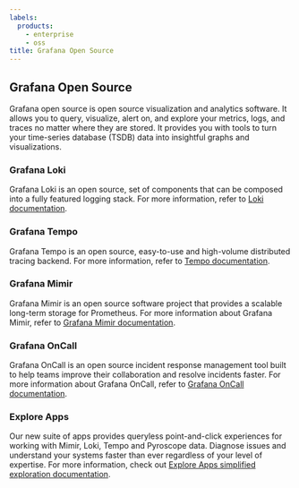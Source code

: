 ```yaml
---
labels:
  products:
    - enterprise
    - oss
title: Grafana Open Source
---
```


## Grafana Open Source

Grafana open source is open source visualization and analytics software. It allows you to query, visualize, alert on, and explore your metrics, logs, and traces no matter where they are stored. It provides you with tools to turn your time-series database (TSDB) data into insightful graphs and visualizations.

### Grafana Loki

Grafana Loki is an open source, set of components that can be composed into a fully featured logging stack. For more information, refer to [Loki documentation](/docs/loki/latest/).

### Grafana Tempo

Grafana Tempo is an open source, easy-to-use and high-volume distributed tracing backend. For more information, refer to [Tempo documentation](/docs/tempo/latest/?pg=oss-tempo&plcmt=hero-txt/).

### Grafana Mimir

Grafana Mimir is an open source software project that provides a scalable long-term storage for Prometheus. For more information about Grafana Mimir, refer to [Grafana Mimir documentation](/docs/mimir/latest/).

### Grafana OnCall

Grafana OnCall is an open source incident response management tool built to help teams improve their collaboration and resolve incidents faster. For more information about Grafana OnCall, refer to [Grafana OnCall documentation](/docs/oncall/latest/).

### Explore Apps

Our new suite of apps provides queryless point-and-click experiences for working with Mimir, Loki, Tempo and Pyroscope data. Diagnose issues and understand your systems faster than ever regardless of your level of expertise. For more information, check out [Explore Apps simplified exploration documentation](/docs/grafana/latest/explore/simplified-exploration/).
